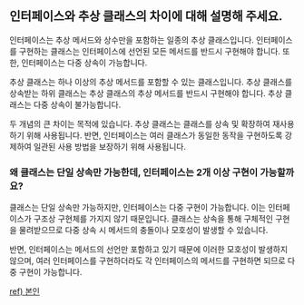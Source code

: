 ## 인터페이스와 추상 클래스의 차이에 대해 설명해 주세요.

인터페이스는 추상 메서드와 상수만을 포함하는 일종의 추상 클래스입니다. 인터페이스를 구현하는 클래스는 인터페이스에 선언된 모든 메서드를 반드시 구현해야 합니다. 또한, 인터페이스는 다중 상속이 가능합니다.

추상 클래스는 하나 이상의 추상 메서드를 포함할 수 있는 클래스입니다. 추상 클래스를 상속받는 하위 클래스는 추상 클래스의 추상 메서드를 반드시 구현해야 합니다. 추상 클래스는 다중 상속이 불가능합니다.

두 개념의 큰 차이는 목적에 있습니다. 추상 클래스는 클래스를 상속 및 확장하여 재사용하기 위해 사용됩니다. 반면, 인터페이스는 여러 클래스가 동일한 동작을 구현하도록 강제하여 일관된 사용 방법을 보장하기 위해 사용됩니다.

### 왜 클래스는 단일 상속만 가능한데, 인터페이스는 2개 이상 구현이 가능할까요?

클래스는 단일 상속만 가능하지만, 인터페이스는 다중 구현이 가능합니다. 이는 인터페이스가 구조상 구현체를 가지지 않기 때문입니다. 클래스는 상속을 통해 구체적인 구현을 물려받으므로 다중 상속 시 메서드의 충돌이나 모호성이 발생할 수 있습니다. 

반면, 인터페이스는 메서드의 선언만 포함하고 있기 때문에 이러한 모호성이 발생하지 않으며, 여러 인터페이스를 구현하더라도 각 인터페이스의 메서드를 구현하면 되므로 다중 구현이 가능합니다.

[ref) 본인](https://velog.io/@sin_0/Java-%EC%9D%B8%ED%84%B0%ED%8E%98%EC%9D%B4%EC%8A%A4-vs-%EC%B6%94%EC%83%81%ED%81%B4%EB%9E%98%EC%8A%A4)